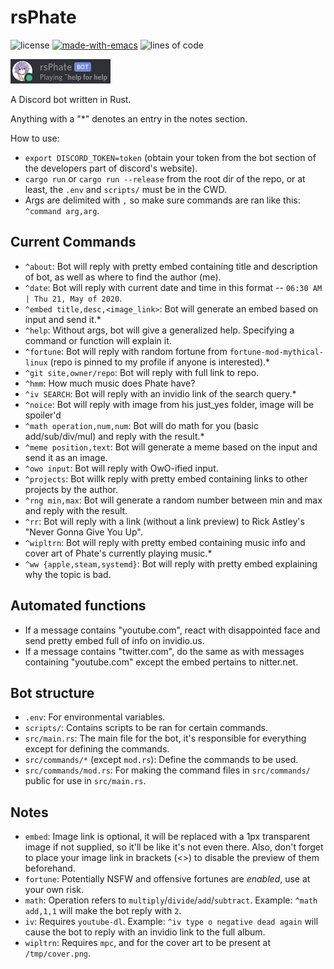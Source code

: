 # rsPhate

![license](https://img.shields.io/badge/license-public%20domain-green) [![made-with-emacs](https://img.shields.io/badge/made%20with-emacs-993399.svg)](https://www.gnu.org/software/emacs/) ![lines of code](https://tokei.rs/b1/github/Phate6660/rsPhate?category=code)

![bot](images/bot.png?raw=true "bot")

A Discord bot written in Rust.

Anything with a "*" denotes an entry in the notes section.

How to use:

- `export DISCORD_TOKEN=token` (obtain your token from the bot section of the developers part of discord's website).
- `cargo run` or `cargo run --release` from the root dir of the repo, or at least, the `.env` and `scripts/` must be in the CWD.
- Args are delimited with `,` so make sure commands are ran like this: `^command arg,arg`.

## Current Commands

- `^about`: Bot will reply with pretty embed containing title and description of bot, as well as where to find the author (me).
- `^date`: Bot will reply with current date and time in this format -- `06:30 AM | Thu 21, May of 2020`.
- `^embed title,desc,<image_link>`: Bot will generate an embed based on input and send it.*
- `^help`: Without args, bot will give a generalized help. Specifying a command or function will explain it.
- `^fortune`: Bot will reply with random fortune from `fortune-mod-mythical-linux` (repo is pinned to my profile if anyone is interested).*
- `^git site,owner/repo`: Bot will reply with full link to repo.
- `^hmm`: How much music does Phate have?
- `^iv SEARCH`: Bot will reply with an invidio link of the search query.*
- `^noice`: Bot will reply with image from his just_yes folder, image will be spoiler'd
- `^math operation,num,num`: Bot will do math for you (basic add/sub/div/mul) and reply with the result.*
- `^meme position,text`: Bot will generate a meme based on the input and send it as an image.
- `^owo input`: Bot will reply with OwO-ified input.
- `^projects`: Bot willk reply with pretty embed containing links to other projects by the author.
- `^rng min,max`: Bot will generate a random number between min and max and reply with the result.
- `^rr`: Bot will reply with a link (without a link preview) to Rick Astley's "Never Gonna Give You Up".
- `^wipltrn`: Bot will reply with pretty embed containing music info and cover art of Phate's currently playing music.*
- `^ww {apple,steam,systemd}`: Bot will reply with pretty embed explaining why the topic is bad.

## Automated functions

- If a message contains "youtube.com", react with disappointed face and send pretty embed full of info on invidio.us.
- If a message contains "twitter.com", do the same as with messages containing "youtube.com" except the embed pertains to nitter.net.

## Bot structure

- `.env`: For environmental variables.
- `scripts/`: Contains scripts to be ran for certain commands.
- `src/main.rs`: The main file for the bot, it's responsible for everything except for defining the commands.
- `src/commands/*` (except `mod.rs`): Define the commands to be used.
- `src/commands/mod.rs`: For making the command files in `src/commands/` public for use in `src/main.rs`.

## Notes

- `embed`: Image link is optional, it will be replaced with a 1px transparent image if not supplied, so it'll be like it's not even there. Also, don't forget to place your image link in brackets (<>) to disable the preview of them beforehand.
- `fortune`: Potentially NSFW and offensive fortunes are *enabled*, use at your own risk.
- `math`: Operation refers to `multiply`/`divide`/`add`/`subtract`. Example: `^math add,1,1` will make the bot reply with `2`.
- `iv`: Requires `youtube-dl`. Example: `^iv type o negative dead again` will cause the bot to reply with an invidio link to the full album.
- `wipltrn`: Requires `mpc`, and for the cover art to be present at `/tmp/cover.png`.
